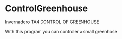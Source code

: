 # ControlGreenhouse
Invernadero TA4
          CONTROL OF GREENHOUSE
          
With this program you can controler a small greenhose          
